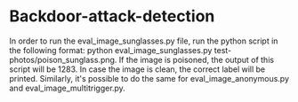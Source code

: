 # Backdoor-attack-detection
In order to run the eval_image_sunglasses.py file, run the python script in the following format: python eval_image_sunglasses.py test-photos/poison_sunglass.png.  If the image is poisoned, the output of this script will be 1283. In case the image is clean, the correct label will be printed.  Similarly, it's possible to do the same for eval_image_anonymous.py and eval_image_multitrigger.py.
